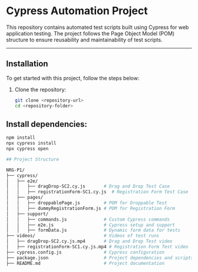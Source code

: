 # Cypress Automation Project

This repository contains automated test scripts built using Cypress for web application testing. The project follows the Page Object Model (POM) structure to ensure reusability and maintainability of test scripts.

---

## Installation

To get started with this project, follow the steps below:

1. Clone the repository:
   ```bash
   git clone <repository-url>
   cd <repository-folder>
   ```

## Install dependencies:

```bash
npm install
npx cypress install
npx cypress open

## Project Structure

NRG-P1/
├── cypress/
│   ├── e2e/
│   │   ├── dragDrop-SC2.cy.js       # Drag and Drop Test Case
│   │   ├── registrationForm-SC1.cy.js  # Registration Form Test Case
│   ├── pages/
│   │   ├── droppablePage.js         # POM for Droppable Test
│   │   ├── dummyRegistrationForm.js # POM for Registration Form
│   ├── support/
│   │   ├── commands.js              # Custom Cypress commands
│   │   ├── e2e.js                   # Cypress setup and support
│   │   ├── formData.js              # Dynamic form data for tests
├── videos/                          # Videos of test runs
│   ├── dragDrop-SC2.cy.js.mp4       # Drag and Drop Test video
│   ├── registrationForm-SC1.cy.js.mp4 # Registration Form Test video
├── cypress.config.js                # Cypress configuration
├── package.json                     # Project dependencies and scripts
├── README.md                        # Project documentation
```
